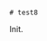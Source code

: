                                                                                               # test8

Init.
